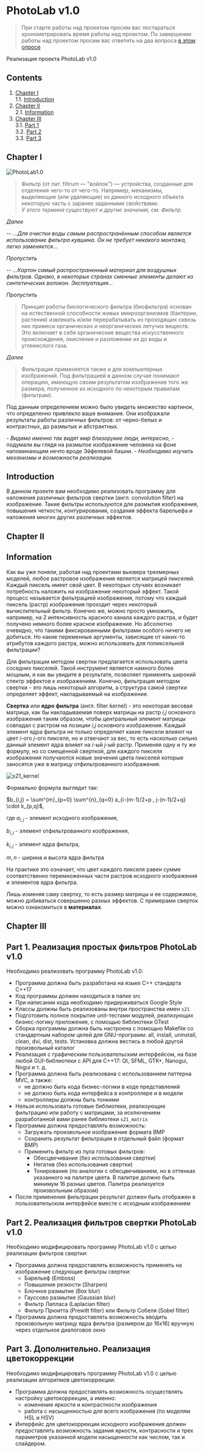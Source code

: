 # PhotoLab v1.0

> При старте работы над проектом просим вас постараться хронометрировать время работы над проектом.
> По завершении работы над проектом просим вас ответить на два вопроса [в этом опросе](https://forms.gle/Ew9enegZZqgfujCX7)

Реализация проекта PhotoLab v1.0


## Contents

1. [Chapter I](#chapter-i) \
   1.1. [Introduction](#introduction)
2. [Chapter II](#chapter-ii) \
   2.1. [Information](#information)
3. [Chapter III](#chapter-iii) \
   3.1. [Part 1](#part-1-реализация-простых-фильтров-photolab-v10) \
   3.2. [Part 2](#part-2-реализация-фильтров-свертки-photolab-v10) \
   3.3. [Part 3](#part-3-дополнительно-реализация-цветокоррекции)


## Chapter I

![PhotoLab1.0](misc/images/PhotoLab_v1.0.jpg)

> Фильтр (от лат. filtrum — "войлок") — устройства, созданные для отделения чего-то от чего-то. Например, механизмы, выделяющие (или удаляющие) из данного исходного объекта некоторую часть с заранее заданными свойствами. \
> *У этого термина существуют и другие значения, см. Фильтр.*

*Далее*

*-- ...Для очистки воды самым распространённым способом является использование фильтра кувшина. Он не требует никакого монтажа, легко заменяется...*

*Пропустить*

*-- ...Картон самый распространенный материал для воздушных фильтров. Однако, в некоторых странах сменные элементы делают из синтетических волокон. Эксплуатация...*

*Пропустить*

> Принцип работы биологического фильтра (биофильтра) основан на естественной способности живых микроорганизмов (бактерии, растения) извлекать и/или перерабатывать из проходящих сквозь них примеси органических и неорганических летучих веществ. Это включает в себя органические вещества искусственного происхождения, окисление и разложение их до воды и углекислого газа.

*Далее*

> Фильтрация применяется также и для компьютерных изображений. Под фильтрацией в данном случае понимают операцию, имеющую своим результатом изображение того же размера, полученное из исходного по некоторым правилам (фильтрам).

Под данным определением можно было увидеть множество картинок, что определенно привлекло ваше внимание. Они изображали результаты работы различных фильтров: от черно-белых и контрастных, до размытых и абстрактных.

*- Видимо именно так видят мир близорукие люди, интересно*, - подумали вы глядя на размытое изображение человека на фоне напоминающим нечто вроде Эйфелевой башни. - *Необходимо изучить механизмы и возможности реализации.*

## Introduction

В данном проекте вам необходимо реализовать программу для наложения различных фильтров свертки (англ. convolution filter) на изображение. Такие фильтры используются для размытия изображения, повышения четкости, контурирования, создания эффекта барельефа и наложения многих других различных эффектов.


## Chapter II

## Information

Как вы уже поняли, работая над проектами вьювера трехмерных моделей, любое растровое изображение является матрицей пикселей. Каждый пиксель имеет свой цвет. В некоторых случаях возникает потребность наложить на изображение некоторый эффект. Такой процесс называется фильтрацией изображения, потому что каждый пиксель (растр) изображения проходит через некоторый вычислительный фильтр. Конечно же, можно просто умножить, например, на 2 интенсивность красного канала каждого растра, и будет получено немного более красное изображение. Но абсолютно очевидно, что такими фиксированными фильтрами особого ничего не добиться. Но какие переменные аргументы, зависящие от каких-то атрибутов каждого растра, можно использовать для попиксельной фильтрации?

Для фильтрации методом свертки предлагается использовать цвета соседних пикселей. Такой инструмент является намного более мощным, и как вы увидите в результате, позволяет применять широкий спектр эффектов к изображениям. Конечно, фильтрация методом свертки - это лишь некоторый алгоритм, а структура самой свертки определяет эффект, накладываемый на изображение.

**Свертка** или **ядро фильтра** (англ. filter kernel) - это некоторая весовая матрица, как бы накладываемая поверх матрицы на растр _i,j_ основного изображения таким образом, чтобы центральный элемент матрицы совпадал с растром на позиции _i,j_ основного изображения. Каждый элемент ядра фильтра не только определяет какие пиксели влияют на цвет _i_-ого _j_-ого пикселя, но и отвечают за вес, то есть насколько сильно данный элемент ядра влияет на _i_-ый _j_-ый растр. Применяя одну и ту же формулу, но со смещенной сверткой, для каждого пикселя изображения получаются новые значения цвета пикселей которые заносятся уже в матрицу отфильтрованного изображения.

![s21_kernel](misc/images/kernel.png)

Формально формула выглядит так:

$`b_{i,j} = \sum^{m}_{p=0} \sum^{n}_{q=0} a_{i-(m-1)/2+p , j-(n-1)/2+q} \cdot k_{p,q}`$,

где $`a_{i,j}`$ - элемент исходного изображения,

$`b_{i,j}`$ - элемент отфильтрованного изображения,

$`k_{i,j}`$ - элемент ядра фильтра,

$`m, n`$ - ширина и высота ядра фильтра

На практике это означает, что цвет каждого пикселя равен сумме соответственно перемноженных части растров исходного изображения и элементов ядра фильтра.

Лишь изменяя саму свертку, то есть размер матрицы и ее содержимое, можно добиваться совершенно разных эффектов. С примерами сверток можно ознакомиться в **материалах**.


## Chapter III

## Part 1. Реализация простых фильтров PhotoLab v1.0

Необходимо реализовать программу PhotoLab v1.0:

- Программа должна быть разработана на языке C++ стандарта C++17
- Код программы должен находиться в папке src
- При написании кода необходимо придерживаться Google Style
- Классы должны быть реализованы внутри пространства имен `s21`
- Подготовить полное покрытие unit-тестами модулей, реализующих бизнес-логику приложения, c помощью библиотеки GTest
- Сборка программы должна быть настроена с помощью Makefile со стандартным набором целей для GNU-программ: all, install, uninstall, clean, dvi, dist, tests. Установка должна вестись в любой другой произвольный каталог
- Реализация с графическим пользовательским интерфейсом, на базе любой GUI-библиотеки с API для C++17: Qt, SFML, GTK+, Nanogui, Nngui и т. д.
- Программа должна быть реализована с использованием паттерна MVC, а также:
    - не должно быть кода бизнес-логики в коде представлений
    - не должно быть кода интерфейса в контроллере и в модели
    - контроллеры должны быть тонкими
- Нельзя использовать готовые библиотеки, реализующие фильтрацию или работу с матрицами, за исключением разработанной вами ранее библиотеки `s21_matrix`
- Программа должна предоставлять возможность:
    - Загружать произвольное изображение формата BMP
    - Сохранить результат фильтрации в отдельный файл (формат BMP)
    - Применить фильтр из пула готовых фильтров:
        - Обесцвечивание (без использования свертки)
        - Негатив (без использования свертки)
        - Тонирование (по аналогии с обесцвечиванием, но в оттенках указанного на палитре цвета. В палитре должно быть минимум 16 разных цветов. Палитра реализуется произвольным образом)
- После применения фильтрации результат должен быть отображен в пользовательском интерфейсе вместе с исходным изображением

## Part 2. Реализация фильтров свертки PhotoLab v1.0

Необходимо модифицировать программу PhotoLab v1.0 с целью реализации фильтров свертки:

- Программа должна предоставлять возможность применять на изображение следующие фильтры свертки:
    - Барельеф (Emboss)
    - Повышение резкости (Sharpen)
    - Блочное размытие (Box blur)
    - Гауссово размытие (Gaussian blur)
    - Фильтр Лапласа (Laplacian filter)
    - Фильтр Прюитта (Prewitt filter) или Фильтр Собеля (Sobel filter)
- Программа должна предоставлять возможность вводить произвольную матрицу ядра фильтра (размером до 16x16) вручную через отдельное диалоговое окно

## Part 3. Дополнительно. Реализация цветокоррекции

Необходимо модифицировать программу PhotoLab v1.0 с целью реализации алгоритмов цветокоррекции:

- Программа должна предоставлять возможность осуществлять настройку цветокоррекции, а именно:
    - изменение яркости и контрастности изображения
    - работа с насыщенностью для всего изображения (по моделям HSL и HSV)
- Интерфейс для цветокоррекции исходного изображения должен предоставлять возможность задания яркости, контрасности и трех параметров указанной модели насыщенности как числом, так и слайдером.
